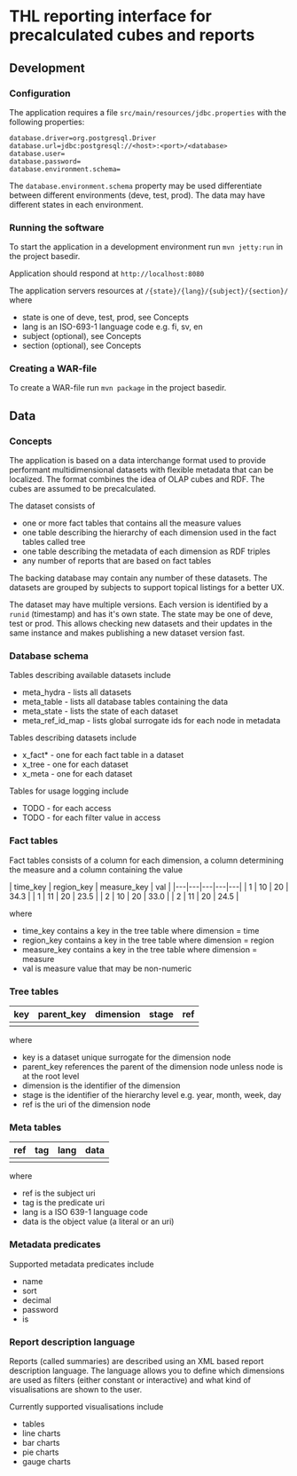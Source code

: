 # THL reporting interface for precalculated cubes and reports 


## Development

### Configuration

The application requires a file `src/main/resources/jdbc.properties` with the following properties:

```
database.driver=org.postgresql.Driver
database.url=jdbc:postgresql://<host>:<port>/<database>
database.user=
database.password=
database.environment.schema=
```

The `database.environment.schema` property may be used differentiate between different environments (deve, test, prod). 
The data may have different states in each environment. 

### Running the software

To start the application in a development environment run ```mvn jetty:run``` in the project basedir.

Application should respond at `http://localhost:8080`

The application servers resources at `/{state}/{lang}/{subject}/{section}/` where
- state is one of deve, test, prod, see Concepts
- lang is an ISO-693-1 language code e.g. fi, sv, en
- subject (optional), see Concepts
- section (optional), see Concepts  

### Creating a WAR-file

To create a WAR-file run ```mvn package``` in the project basedir.

## Data

### Concepts

The application is based on a data interchange format used to provide performant multidimensional datasets
with flexible metadata that can be localized. The format combines the idea of OLAP cubes and RDF. 
The cubes are assumed to be precalculated.

The dataset consists of 
- one or more fact tables that contains all the measure values
- one table describing the hierarchy of each dimension used in the fact tables called tree
- one table describing the metadata of each dimension as RDF triples
- any number of reports that are based on fact tables

The backing database may contain any number of these datasets. The datasets are grouped by subjects to
support topical listings for a better UX. 

The dataset may have multiple versions. Each version is identified by a `runid` (timestamp) and has it's own
state. The state may be one of deve, test or prod. This allows checking new datasets and their updates in the
same instance and makes publishing a new dataset version fast.   

### Database schema

Tables describing available datasets include

- meta_hydra - lists all datasets
- meta_table - lists all database tables containing the data
- meta_state - lists the state of each dataset
- meta_ref_id_map - lists global surrogate ids for each node in metadata

Tables describing datasets include
- x<runid>_fact* - one for each fact table in a dataset
- x<runid>_tree - one for each dataset
- x<runid>_meta - one for each dataset

Tables for usage logging include
- TODO - for each access 
- TODO - for each filter value in access

### Fact tables

Fact tables consists of a column for each dimension, a column determining the measure and a column containing the value

| time_key | region_key | measure_key | val |
|---|---|---|---|---|
| 1 | 10 | 20 | 34.3 |
| 1 | 11 | 20 | 23.5 |
| 2 | 10 | 20 | 33.0 |
| 2 | 11 | 20 | 24.5 |

where 
- time_key contains a key in the tree table where dimension = time
- region_key contains a key in the tree table where dimension = region
- measure_key contains a key in the tree table where dimension = measure
- val is measure value that may be non-numeric

### Tree tables

| key | parent_key | dimension | stage | ref |
|---|---|---|---|---|
| | | | | |

where 

- key is a dataset unique surrogate for the dimension node
- parent_key references the parent of the dimension node unless node is at the root level
- dimension is the identifier of the dimension
- stage is the identifier of the hierarchy level e.g. year, month, week, day 
- ref is the uri of the dimension node

### Meta tables

| ref | tag | lang | data |
|---|---|---|---|
| | | | |

where 

- ref is the subject uri 
- tag is the predicate uri
- lang is a ISO 639-1 language code
- data is the object value (a literal or an uri)


### Metadata predicates

Supported metadata predicates include

- name
- sort
- decimal
- password
- is 


### Report description language

Reports (called summaries) are described using an XML based report description language. The language allows you
to define which dimensions are used as filters (either constant or interactive) and what kind of visualisations 
are shown to the user. 

Currently supported visualisations include
- tables
- line charts
- bar charts
- pie charts
- gauge charts
